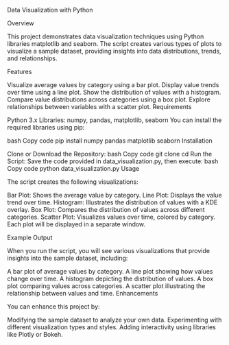 Data Visualization with Python

Overview

This project demonstrates data visualization techniques using Python libraries matplotlib and seaborn. The script creates various types of plots to visualize a sample dataset, providing insights into data distributions, trends, and relationships.

Features

Visualize average values by category using a bar plot.
Display value trends over time using a line plot.
Show the distribution of values with a histogram.
Compare value distributions across categories using a box plot.
Explore relationships between variables with a scatter plot.
Requirements

Python 3.x
Libraries: numpy, pandas, matplotlib, seaborn
You can install the required libraries using pip:

bash
Copy code
pip install numpy pandas matplotlib seaborn
Installation

Clone or Download the Repository:
bash
Copy code
git clone <repository-url>
cd <repository-directory>
Run the Script: Save the code provided in data_visualization.py, then execute:
bash
Copy code
python data_visualization.py
Usage

The script creates the following visualizations:

Bar Plot: Shows the average value by category.
Line Plot: Displays the value trend over time.
Histogram: Illustrates the distribution of values with a KDE overlay.
Box Plot: Compares the distribution of values across different categories.
Scatter Plot: Visualizes values over time, colored by category.
Each plot will be displayed in a separate window.

Example Output

When you run the script, you will see various visualizations that provide insights into the sample dataset, including:

A bar plot of average values by category.
A line plot showing how values change over time.
A histogram depicting the distribution of values.
A box plot comparing values across categories.
A scatter plot illustrating the relationship between values and time.
Enhancements

You can enhance this project by:

Modifying the sample dataset to analyze your own data.
Experimenting with different visualization types and styles.
Adding interactivity using libraries like Plotly or Bokeh.
